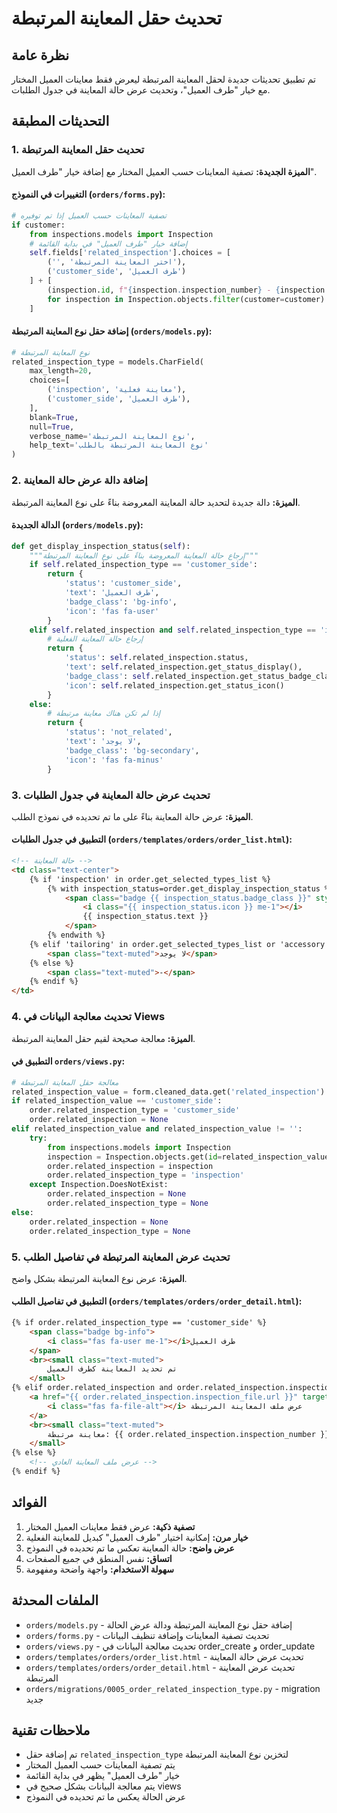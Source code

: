 # تحديث حقل المعاينة المرتبطة

## نظرة عامة

تم تطبيق تحديثات جديدة لحقل المعاينة المرتبطة ليعرض فقط معاينات العميل المختار مع خيار "طرف العميل"، وتحديث عرض حالة المعاينة في جدول الطلبات.

## التحديثات المطبقة

### 1. تحديث حقل المعاينة المرتبطة

**الميزة الجديدة:** تصفية المعاينات حسب العميل المختار مع إضافة خيار "طرف العميل".

#### التغييرات في النموذج (`orders/forms.py`):
```python
# تصفية المعاينات حسب العميل إذا تم توفيره
if customer:
    from inspections.models import Inspection
    # إضافة خيار "طرف العميل" في بداية القائمة
    self.fields['related_inspection'].choices = [
        ('', 'اختر المعاينة المرتبطة'),
        ('customer_side', 'طرف العميل')
    ] + [
        (inspection.id, f"{inspection.inspection_number} - {inspection.created_at.strftime('%Y-%m-%d')}")
        for inspection in Inspection.objects.filter(customer=customer).order_by('-created_at')
    ]
```

#### إضافة حقل نوع المعاينة المرتبطة (`orders/models.py`):
```python
# نوع المعاينة المرتبطة
related_inspection_type = models.CharField(
    max_length=20,
    choices=[
        ('inspection', 'معاينة فعلية'),
        ('customer_side', 'طرف العميل'),
    ],
    blank=True,
    null=True,
    verbose_name='نوع المعاينة المرتبطة',
    help_text='نوع المعاينة المرتبطة بالطلب'
)
```

### 2. إضافة دالة عرض حالة المعاينة

**الميزة:** دالة جديدة لتحديد حالة المعاينة المعروضة بناءً على نوع المعاينة المرتبطة.

#### الدالة الجديدة (`orders/models.py`):
```python
def get_display_inspection_status(self):
    """إرجاع حالة المعاينة المعروضة بناءً على نوع المعاينة المرتبطة"""
    if self.related_inspection_type == 'customer_side':
        return {
            'status': 'customer_side',
            'text': 'طرف العميل',
            'badge_class': 'bg-info',
            'icon': 'fas fa-user'
        }
    elif self.related_inspection and self.related_inspection_type == 'inspection':
        # إرجاع حالة المعاينة الفعلية
        return {
            'status': self.related_inspection.status,
            'text': self.related_inspection.get_status_display(),
            'badge_class': self.related_inspection.get_status_badge_class(),
            'icon': self.related_inspection.get_status_icon()
        }
    else:
        # إذا لم تكن هناك معاينة مرتبطة
        return {
            'status': 'not_related',
            'text': 'لا يوجد',
            'badge_class': 'bg-secondary',
            'icon': 'fas fa-minus'
        }
```

### 3. تحديث عرض حالة المعاينة في جدول الطلبات

**الميزة:** عرض حالة المعاينة بناءً على ما تم تحديده في نموذج الطلب.

#### التطبيق في جدول الطلبات (`orders/templates/orders/order_list.html`):
```html
<!-- حالة المعاينة -->
<td class="text-center">
    {% if 'inspection' in order.get_selected_types_list %}
        {% with inspection_status=order.get_display_inspection_status %}
            <span class="badge {{ inspection_status.badge_class }}" style="font-size: 0.75rem;">
                <i class="{{ inspection_status.icon }} me-1"></i>
                {{ inspection_status.text }}
            </span>
        {% endwith %}
    {% elif 'tailoring' in order.get_selected_types_list or 'accessory' in order.get_selected_types_list %}
        <span class="text-muted">لا يوجد</span>
    {% else %}
        <span class="text-muted">-</span>
    {% endif %}
</td>
```

### 4. تحديث معالجة البيانات في Views

**الميزة:** معالجة صحيحة لقيم حقل المعاينة المرتبطة.

#### التطبيق في `orders/views.py`:
```python
# معالجة حقل المعاينة المرتبطة
related_inspection_value = form.cleaned_data.get('related_inspection')
if related_inspection_value == 'customer_side':
    order.related_inspection_type = 'customer_side'
    order.related_inspection = None
elif related_inspection_value and related_inspection_value != '':
    try:
        from inspections.models import Inspection
        inspection = Inspection.objects.get(id=related_inspection_value)
        order.related_inspection = inspection
        order.related_inspection_type = 'inspection'
    except Inspection.DoesNotExist:
        order.related_inspection = None
        order.related_inspection_type = None
else:
    order.related_inspection = None
    order.related_inspection_type = None
```

### 5. تحديث عرض المعاينة المرتبطة في تفاصيل الطلب

**الميزة:** عرض نوع المعاينة المرتبطة بشكل واضح.

#### التطبيق في تفاصيل الطلب (`orders/templates/orders/order_detail.html`):
```html
{% if order.related_inspection_type == 'customer_side' %}
    <span class="badge bg-info">
        <i class="fas fa-user me-1"></i>طرف العميل
    </span>
    <br><small class="text-muted">
        تم تحديد المعاينة كطرف العميل
    </small>
{% elif order.related_inspection and order.related_inspection.inspection_file %}
    <a href="{{ order.related_inspection.inspection_file.url }}" target="_blank" class="btn btn-sm btn-info">
        <i class="fas fa-file-alt"></i> عرض ملف المعاينة المرتبطة
    </a>
    <br><small class="text-muted">
        معاينة مرتبطة: {{ order.related_inspection.inspection_number }}
    </small>
{% else %}
    <!-- عرض ملف المعاينة العادي -->
{% endif %}
```

## الفوائد

1. **تصفية ذكية:** عرض فقط معاينات العميل المختار
2. **خيار مرن:** إمكانية اختيار "طرف العميل" كبديل للمعاينة الفعلية
3. **عرض واضح:** حالة المعاينة تعكس ما تم تحديده في النموذج
4. **اتساق:** نفس المنطق في جميع الصفحات
5. **سهولة الاستخدام:** واجهة واضحة ومفهومة

## الملفات المحدثة

- `orders/models.py` - إضافة حقل نوع المعاينة المرتبطة ودالة عرض الحالة
- `orders/forms.py` - تحديث تصفية المعاينات وإضافة تنظيف البيانات
- `orders/views.py` - تحديث معالجة البيانات في order_create و order_update
- `orders/templates/orders/order_list.html` - تحديث عرض حالة المعاينة
- `orders/templates/orders/order_detail.html` - تحديث عرض المعاينة المرتبطة
- `orders/migrations/0005_order_related_inspection_type.py` - migration جديد

## ملاحظات تقنية

- تم إضافة حقل `related_inspection_type` لتخزين نوع المعاينة المرتبطة
- يتم تصفية المعاينات حسب العميل المختار
- خيار "طرف العميل" يظهر في بداية القائمة
- يتم معالجة البيانات بشكل صحيح في views
- عرض الحالة يعكس ما تم تحديده في النموذج 